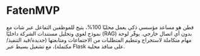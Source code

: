 # FatenMVP
فطن هو مساعد مؤسسي ذكي يعمل محليًا 100%، يتيح للموظفين التفاعل عبر شات مع نموذج لغوي وتحليل مستندات الشركة داخليًا (RAG) بدون أي اتصال خارجي. يوفّر لوحة مهام متكاملة لاستخراج وتنظيم المتطلبات من الاجتماعات ومتابعتها (جديدة/قيد التنفيذ/مكتملة)، مع تشغيل بسيط عبر Flask على منافذ محلية.

